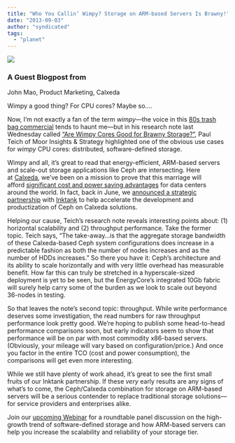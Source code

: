 ```yaml
---
title: "Who You Callin’ Wimpy? Storage on ARM-based Servers Is Brawny!"
date: "2013-09-03"
author: "syndicated"
tags: 
  - "planet"
---
```


[![](images/Registered-Calxeda-Logo.png)](http://calxeda.com/)

### A Guest Blogpost from  
John Mao, Product Marketing, Calxeda

Wimpy a good thing? For CPU cores? Maybe so….

Now, I’m not exactly a fan of the term _wimpy_—the voice in this [80s trash bag commercial](http://www.youtube.com/watch?v=wEuuECHZaeU) tends to haunt me—but in his research note last Wednesday called [“Are Wimpy Cores Good for Brawny Storage?”](http://www.moorinsightsstrategy.com/research-note-are-wimpy-cores-good-for-brawny-storage/), Paul Teich of Moor Insights & Strategy highlighted one of the obvious use cases for _wimpy_ CPU cores: distributed, software-defined storage.

Wimpy and all, it’s great to read that energy-efficient, ARM-based servers and scale-out storage applications like Ceph are intersecting. Here at [Calxeda](http://www.calxeda.com/), we’ve been on a mission to prove that this marriage will afford [significant cost and power saving advantages](http://armservers.com/2013/06/11/inktank-and-calxeda-partner-to-transform-ceph-storage-solutions/) for data centers around the world. In fact, back in June, we [announced a strategic partnership](http://www.calxeda.com/calxeda-and-inktank-team-to-deliver-transformative-ceph-based-storage-platform/) with [Inktank](http://www.inktank.com/) to help accelerate the development and productization of Ceph on Calxeda solutions.

Helping our cause, Teich’s research note reveals interesting points about: (1) horizontal scalability and (2) throughput performance. Take the former topic. Teich says, “The take-away…is that the aggregate storage bandwidth of these Calxeda-based Ceph system configurations does increase in a predictable fashion as both the number of nodes increases and as the number of HDDs increases.” So there you have it: Ceph’s architecture and its ability to scale horizontally and with very little overhead has measurable benefit. How far this can truly be stretched in a hyperscale-sized deployment is yet to be seen, but the EnergyCore’s integrated 10Gb fabric will surely help carry some of the burden as we look to scale out beyond 36-nodes in testing.

So that leaves the note’s second topic: throughput. While write performance deserves some investigation, the read numbers for raw throughput performance look pretty good. We’re hoping to publish some head-to-head performance comparisons soon, but early indicators seem to show that performance will be on par with most commodity x86-based servers. (Obviously, your mileage will vary based on configuration/price.) And once you factor in the entire TCO (cost and power consumption), the comparisons will get even more interesting.

While we still have plenty of work ahead, it’s great to see the first small fruits of our Inktank partnership. If these _very_ early results are any signs of what’s to come, the Ceph/Calxeda combination for storage on ARM-based servers will be a serious contender to replace traditional storage solutions—for service providers and enterprises alike.

Join our [upcoming Webinar](https://www.brighttalk.com/webcast/8847/78221) for a roundtable panel discussion on the high-growth trend of software-defined storage and how ARM-based servers can help you increase the scalability and reliability of your storage tier.

